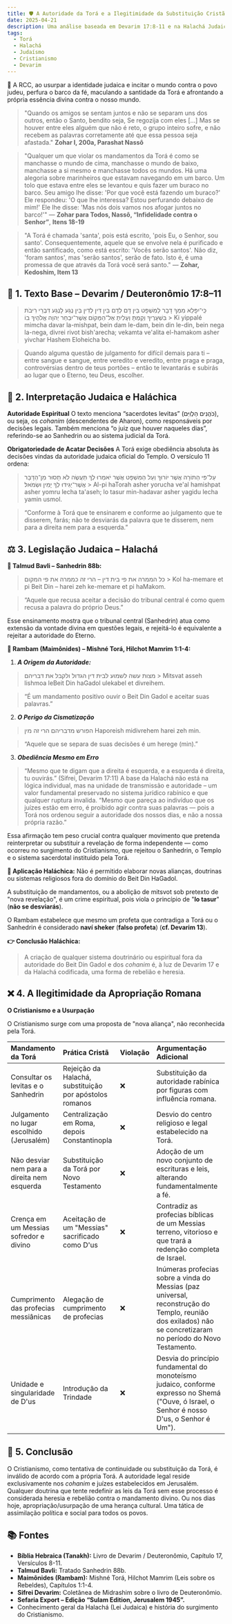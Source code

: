 ```yaml
---
title: 🛡️ A Autoridade da Torá e a Ilegitimidade da Substituição Cristã
date: 2025-04-21
description: Uma análise baseada em Devarim 17:8-11 e na Halachá Judaica sobre a autoridade da Torá e a ilegitimidade da substituição cristã.
tags:
  - Torá
  - Halachá
  - Judaísmo
  - Cristianismo
  - Devarim
---
```


🔹 A RCC, ao usurpar a identidade judaica e incitar o mundo contra o povo judeu, perfura o barco da fé, maculando a santidade da Torá e afrontando a própria essência divina contra o nosso mundo.

>  "Quando os amigos se sentam juntos e não se separam uns dos outros, então o Santo, bendito seja, Se regozija com eles [...] Mas se houver entre eles alguém que não é reto, o grupo inteiro sofre, e não recebem as palavras corretamente até que essa pessoa seja afastada." **Zohar I, 200a, Parashat Nassô**


>  "Qualquer um que violar os mandamentos da Torá é como se manchasse o mundo de cima, manchasse o mundo de baixo, manchasse a si mesmo e manchasse todos os mundos. Há uma alegoria sobre marinheiros que estavam navegando em um barco. Um tolo que estava entre eles se levantou e quis fazer um buraco no barco. Seu amigo lhe disse: 'Por que você está fazendo um buraco?' Ele respondeu: 'O que lhe interessa? Estou perfurando debaixo de mim!' Ele lhe disse: 'Mas nós dois vamos nos afogar juntos no barco!'"
— **Zohar para Todos, Nassô, “Infidelidade contra o Senhor”**, **Itens 18-19**


>  "A Torá é chamada 'santa', pois está escrito, 'pois Eu, o Senhor, sou santo'. Consequentemente, aquele que se envolve nela é purificado e então santificado, como está escrito: 'Vocês serão santos'. Não diz, 'foram santos', mas 'serão santos', serão de fato. Isto é, é uma promessa de que através da Torá você será santo."
— **Zohar, Kedoshim, Item 13**



## 📖 1. Texto Base – Devarim / Deuteronômio 17:8–11

> כִּֽי־יִפָּלֵא מִמְּךָ דָבָר לַמִּשְׁפָּט בֵּין דָּם לְדָם בֵּין דִּין לְדִין בֵּין נֶגַע לָנֶגַע דִּבְרֵי רִיבֹת בִּשְׁעָרֶיךָ וְקַמְתָּ וְעָלִיתָ אֶל־הַמָּקוֹם אֲשֶׁר־יִבְחַר יְהוָה אֱלֹהֶיךָ בוֹ > Ki yippalé mimcha davar la-mishpat, bein dam le-dam, bein din le-din, bein nega la-nega, divrei rivot bish'arecha; vekamta ve'alita el-hamakom asher yivchar Hashem Eloheicha bo.

> Quando alguma questão de julgamento for difícil demais para ti – entre sangue e sangue, entre veredito e veredito, entre praga e praga, controvérsias dentro de teus portões – então te levantarás e subirás ao lugar que o Eterno, teu Deus, escolher.

## 🧠 2. Interpretação Judaica e Haláchica

**Autoridade Espiritual**
O texto menciona “sacerdotes levitas” (כֹּהֲנִים הַלְוִיִּם), ou seja, os *cohanim* (descendentes de Aharon), como responsáveis por decisões legais.
Também menciona “o juiz que houver naqueles dias”, referindo-se ao Sanhedrin ou ao sistema judicial da Torá.

**Obrigatoriedade de Acatar Decisões**
A Torá exige obediência absoluta às decisões vindas da autoridade judaica oficial do Templo.
O versículo 11 ordena:

> עַל־פִּי הַתּוֹרָה אֲשֶׁר יוֹרוּךָ וְעַל הַמִּשְׁפָּט אֲשֶׁר יֹאמְרוּ לְךָ תַּעֲשֶׂה לֹא תָסוּר מִן־הַדָּבָר אֲשֶׁר־יַגִּידוּ לְךָ יָמִין וּשְׂמֹאל׃
    > Al-pi haTorah asher yorucha ve'al hamishpat asher yomru lecha ta'aseh; lo tasur min-hadavar asher yagidu lecha yamin usmol.

> “Conforme à Torá que te ensinarem e conforme ao julgamento que te disserem, farás; não te desviarás da palavra que te disserem, nem para a direita nem para a esquerda.”

## ⚖️ 3. Legislação Judaica – Halachá

**📘 Talmud Bavli – Sanhedrin 88b:**
> כל הממרה את פי בית דין – הרי זה כממרה את פי המקום
    > Kol ha-memare et pi Beit Din – harei zeh ke-memare et pi haMakom.

> “Aquele que recusa aceitar a decisão do tribunal central é como quem recusa a palavra do próprio Deus.”

Esse ensinamento mostra que o tribunal central (Sanhedrin) atua como extensão da vontade divina em questões legais, e rejeitá-lo é equivalente a rejeitar a autoridade do Eterno.

**📜 Rambam (Maimônides) – Mishné Torá, Hilchot Mamrim 1:1-4:**
1.  ***A Origem da Autoridade:***
      
   > מצות עשה לשמוע לבית דין הגדול ולקבל את דבריהם
    > Mitsvat asseh lishmoa leBeit Din haGadol ulekabel et divreihem.

    
   > “É um mandamento positivo ouvir o Beit Din Gadol e aceitar suas palavras.”

2.  ***O Perigo da Cismatização***
    
   > הפורש מדבריהם הרי זה מין
  > Haporeish midivrehem harei zeh min.
    
  > “Aquele que se separa de suas decisões é um herege (min).”

3.  ***Obediência Mesmo em Erro***
   > “Mesmo que te digam que a direita é esquerda, e a esquerda é direita, tu ouvirás.” (Sifrei, Devarim 17:11)
   > A base da Halachá não está na lógica individual, mas na unidade de transmissão e autoridade – um valor fundamental preservado no sistema jurídico rabínico e que qualquer ruptura invalida.
   > “Mesmo que pareça ao indivíduo que os juízes estão em erro, é proibido agir contra suas palavras — pois a Torá nos ordenou seguir a autoridade dos nossos dias, e não a nossa própria razão.”

Essa afirmação tem peso crucial contra qualquer movimento que pretenda reinterpretar ou substituir a revelação de forma independente — como ocorreu no surgimento do Cristianismo, que rejeitou o Sanhedrin, o Templo e o sistema sacerdotal instituído pela Torá.

**🧩 Aplicação Haláchica:**
Não é permitido elaborar novas alianças, doutrinas ou sistemas religiosos fora do domínio do Beit Din HaGadol.

A substituição de mandamentos, ou a abolição de mitsvot sob pretexto de "nova revelação", é um crime espiritual, pois viola o princípio de "**lo tasur**" (**não se desviarás**).

O Rambam estabelece que mesmo um profeta que contradiga a Torá ou o Sanhedrin é considerado **naví sheker** (**falso profeta**) (**cf. Devarim 13**).

**👉 Conclusão Haláchica:**
> A criação de qualquer sistema doutrinário ou espiritual fora da autoridade do Beit Din Gadol e dos *cohanim* é, à luz de Devarim 17 e da Halachá codificada, uma forma de rebelião e heresia.

## ❌ 4. A Ilegitimidade da Apropriação Romana

**O Cristianismo e a Usurpação**

O Cristianismo surge com uma proposta de "nova aliança", não reconhecida pela Torá. 

| Mandamento da Torá                     | Prática Cristã                                          | Violação | Argumentação Adicional                                                                                                                               |
| :------------------------------------- | :------------------------------------------------------ | :------- | :--------------------------------------------------------------------------------------------------------------------------------------------------- |
| Consultar os levitas e o Sanhedrin      | Rejeição da Halachá, substituição por apóstolos romanos | ❌       | Substituição da autoridade rabínica por figuras com influência romana.                                                                                |
| Julgamento no lugar escolhido (Jerusalém) | Centralização em Roma, depois Constantinopla          | ❌       | Desvio do centro religioso e legal estabelecido na Torá.                                                                                             |
| Não desviar nem para a direita nem esquerda | Substituição da Torá por Novo Testamento            | ❌       | Adoção de um novo conjunto de escrituras e leis, alterando fundamentalmente a fé.                                                                   |
| Crença em um Messias sofredor e divino   | Aceitação de um "Messias" sacrificado como D'us        | ❌       | Contradiz as profecias bíblicas de um Messias terreno, vitorioso e que trará a redenção completa de Israel.                                        |
| Cumprimento das profecias messiânicas   | Alegação de cumprimento de profecias                    | ❌       | Inúmeras profecias sobre a vinda do Messias (paz universal, reconstrução do Templo, reunião dos exilados) não se concretizaram no período do Novo Testamento. |
| Unidade e singularidade de D'us         | Introdução da Trindade                                  | ❌       | Desvia do princípio fundamental do monoteísmo judaico, conforme expresso no Shemá ("Ouve, ó Israel, o Senhor é nosso D'us, o Senhor é Um").       |

## 🧱 5. Conclusão

O Cristianismo, como tentativa de continuidade ou substituição da Torá, é inválido de acordo com a própria Torá. A autoridade legal reside exclusivamente nos *cohanim* e juízes estabelecidos em Jerusalém. Qualquer doutrina que tente redefinir as leis da Torá sem esse processo é considerada heresia e rebelião contra o mandamento divino. Ou nos dias hoje, apropriação/usurpação de uma herança cultural. Uma tática de assimilação política e social para todos os povos.

## 📚 Fontes
* **Bíblia Hebraica (Tanakh):** Livro de Devarim / Deuteronômio, Capítulo 17, Versículos 8-11.
* **Talmud Bavli:** Tratado Sanhedrin 88b.
* **Maimônides (Rambam):** Mishné Torá, Hilchot Mamrim (Leis sobre os Rebeldes), Capítulos 1:1-4.
* **Sifrei Devarim:** Coletânea de Midrashim sobre o livro de Deuteronômio.
* **Sefaria Export – Edição “Sulam Edition, Jerusalem 1945”.**
* Conhecimento geral da Halachá (Lei Judaica) e história do surgimento do Cristianismo.
